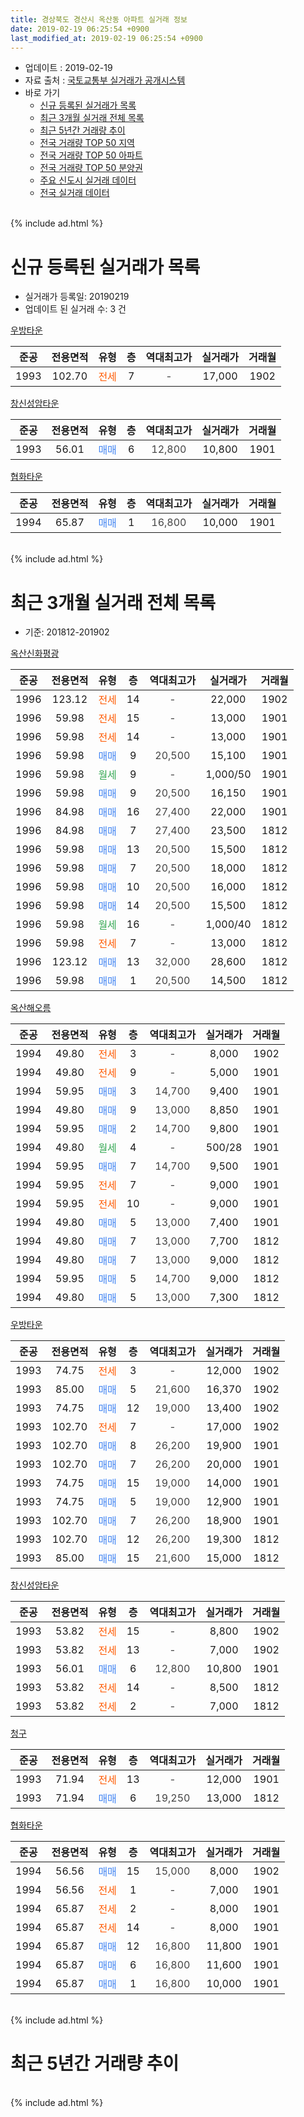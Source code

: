 ```yaml
---
title: 경상북도 경산시 옥산동 아파트 실거래 정보
date: 2019-02-19 06:25:54 +0900
last_modified_at: 2019-02-19 06:25:54 +0900
---
```


* 업데이트 : 2019-02-19
* 자료 출처 : [국토교통부 실거래가 공개시스템](http://rt.molit.go.kr)
* 바로 가기
    * [신규 등록된 실거래가 목록](#신규-등록된-실거래가-목록)
    * [최근 3개월 실거래 전체 목록](#최근-3개월-실거래-전체-목록)
    * [최근 5년간 거래량 추이](#최근-5년간-거래량-추이)
    * [전국 거래량 TOP 50 지역](https://ayogom.github.io/apt-trade-info/최근-3개월-전국에서-가장-거래가-많이-발생한-지역)
    * [전국 거래량 TOP 50 아파트](https://ayogom.github.io/apt-trade-info/최근-3개월-전국에서-가장-거래가-많이-발생한-아파트)
    * [전국 거래량 TOP 50 분양권](https://ayogom.github.io/apt-trade-info/최근-3개월-전국에서-가장-거래가-많이-발생한-분양권)
    * [주요 신도시 실거래 데이터](https://ayogom.github.io/apt-trade-info/주요-신도시)
    * [전국 실거래 데이터](https://ayogom.github.io/apt-trade-info/전국)
<br>
{% include ad.html %}
<br>

# 신규 등록된 실거래가 목록
* 실거래가 등록일: 20190219
* 업데이트 된 실거래 수: 3 건


[우방타운](https://search.naver.com/search.naver?query=%EA%B2%BD%EC%83%81%EB%B6%81%EB%8F%84+%EA%B2%BD%EC%82%B0%EC%8B%9C+%EC%98%A5%EC%82%B0%EB%8F%99+%EC%9A%B0%EB%B0%A9%ED%83%80%EC%9A%B4)

|준공|전용면적|유형|층|역대최고가|실거래가|거래월|
|:---:|:---:|:---:|:---:|:---:|:---:|:---:|
|1993|102.70|<span style="color:#ff5a00">전세</span>|7|<span style="color:#444444">-</span>|17,000|1902|

[창신성암타운](https://search.naver.com/search.naver?query=%EA%B2%BD%EC%83%81%EB%B6%81%EB%8F%84+%EA%B2%BD%EC%82%B0%EC%8B%9C+%EC%98%A5%EC%82%B0%EB%8F%99+%EC%B0%BD%EC%8B%A0%EC%84%B1%EC%95%94%ED%83%80%EC%9A%B4)

|준공|전용면적|유형|층|역대최고가|실거래가|거래월|
|:---:|:---:|:---:|:---:|:---:|:---:|:---:|
|1993|56.01|<span style="color:#4285f3">매매</span>|6|<span style="color:#444444">12,800</span>|10,800|1901|

[협화타운](https://search.naver.com/search.naver?query=%EA%B2%BD%EC%83%81%EB%B6%81%EB%8F%84+%EA%B2%BD%EC%82%B0%EC%8B%9C+%EC%98%A5%EC%82%B0%EB%8F%99+%ED%98%91%ED%99%94%ED%83%80%EC%9A%B4)

|준공|전용면적|유형|층|역대최고가|실거래가|거래월|
|:---:|:---:|:---:|:---:|:---:|:---:|:---:|
|1994|65.87|<span style="color:#4285f3">매매</span>|1|<span style="color:#444444">16,800</span>|10,000|1901|


<br>
{% include ad.html %}
<br>

# 최근 3개월 실거래 전체 목록
* 기준: 201812-201902


[옥산신화평광](https://search.naver.com/search.naver?query=%EA%B2%BD%EC%83%81%EB%B6%81%EB%8F%84+%EA%B2%BD%EC%82%B0%EC%8B%9C+%EC%98%A5%EC%82%B0%EB%8F%99+%EC%98%A5%EC%82%B0%EC%8B%A0%ED%99%94%ED%8F%89%EA%B4%91)

|준공|전용면적|유형|층|역대최고가|실거래가|거래월|
|:---:|:---:|:---:|:---:|:---:|:---:|:---:|
|1996|123.12|<span style="color:#ff5a00">전세</span>|14|<span style="color:#444444">-</span>|22,000|1902|
|1996|59.98|<span style="color:#ff5a00">전세</span>|15|<span style="color:#444444">-</span>|13,000|1901|
|1996|59.98|<span style="color:#ff5a00">전세</span>|14|<span style="color:#444444">-</span>|13,000|1901|
|1996|59.98|<span style="color:#4285f3">매매</span>|9|<span style="color:#444444">20,500</span>|15,100|1901|
|1996|59.98|<span style="color:#34a853">월세</span>|9|<span style="color:#444444">-</span>|1,000/50|1901|
|1996|59.98|<span style="color:#4285f3">매매</span>|9|<span style="color:#444444">20,500</span>|16,150|1901|
|1996|84.98|<span style="color:#4285f3">매매</span>|16|<span style="color:#444444">27,400</span>|22,000|1901|
|1996|84.98|<span style="color:#4285f3">매매</span>|7|<span style="color:#444444">27,400</span>|23,500|1812|
|1996|59.98|<span style="color:#4285f3">매매</span>|13|<span style="color:#444444">20,500</span>|15,500|1812|
|1996|59.98|<span style="color:#4285f3">매매</span>|7|<span style="color:#444444">20,500</span>|18,000|1812|
|1996|59.98|<span style="color:#4285f3">매매</span>|10|<span style="color:#444444">20,500</span>|16,000|1812|
|1996|59.98|<span style="color:#4285f3">매매</span>|14|<span style="color:#444444">20,500</span>|15,500|1812|
|1996|59.98|<span style="color:#34a853">월세</span>|16|<span style="color:#444444">-</span>|1,000/40|1812|
|1996|59.98|<span style="color:#ff5a00">전세</span>|7|<span style="color:#444444">-</span>|13,000|1812|
|1996|123.12|<span style="color:#4285f3">매매</span>|13|<span style="color:#444444">32,000</span>|28,600|1812|
|1996|59.98|<span style="color:#4285f3">매매</span>|1|<span style="color:#444444">20,500</span>|14,500|1812|

[옥산해오름](https://search.naver.com/search.naver?query=%EA%B2%BD%EC%83%81%EB%B6%81%EB%8F%84+%EA%B2%BD%EC%82%B0%EC%8B%9C+%EC%98%A5%EC%82%B0%EB%8F%99+%EC%98%A5%EC%82%B0%ED%95%B4%EC%98%A4%EB%A6%84)

|준공|전용면적|유형|층|역대최고가|실거래가|거래월|
|:---:|:---:|:---:|:---:|:---:|:---:|:---:|
|1994|49.80|<span style="color:#ff5a00">전세</span>|3|<span style="color:#444444">-</span>|8,000|1902|
|1994|49.80|<span style="color:#ff5a00">전세</span>|9|<span style="color:#444444">-</span>|5,000|1901|
|1994|59.95|<span style="color:#4285f3">매매</span>|3|<span style="color:#444444">14,700</span>|9,400|1901|
|1994|49.80|<span style="color:#4285f3">매매</span>|9|<span style="color:#444444">13,000</span>|8,850|1901|
|1994|59.95|<span style="color:#4285f3">매매</span>|2|<span style="color:#444444">14,700</span>|9,800|1901|
|1994|49.80|<span style="color:#34a853">월세</span>|4|<span style="color:#444444">-</span>|500/28|1901|
|1994|59.95|<span style="color:#4285f3">매매</span>|7|<span style="color:#444444">14,700</span>|9,500|1901|
|1994|59.95|<span style="color:#ff5a00">전세</span>|7|<span style="color:#444444">-</span>|9,000|1901|
|1994|59.95|<span style="color:#ff5a00">전세</span>|10|<span style="color:#444444">-</span>|9,000|1901|
|1994|49.80|<span style="color:#4285f3">매매</span>|5|<span style="color:#444444">13,000</span>|7,400|1901|
|1994|49.80|<span style="color:#4285f3">매매</span>|7|<span style="color:#444444">13,000</span>|7,700|1812|
|1994|49.80|<span style="color:#4285f3">매매</span>|7|<span style="color:#444444">13,000</span>|9,000|1812|
|1994|59.95|<span style="color:#4285f3">매매</span>|5|<span style="color:#444444">14,700</span>|9,000|1812|
|1994|49.80|<span style="color:#4285f3">매매</span>|5|<span style="color:#444444">13,000</span>|7,300|1812|

[우방타운](https://search.naver.com/search.naver?query=%EA%B2%BD%EC%83%81%EB%B6%81%EB%8F%84+%EA%B2%BD%EC%82%B0%EC%8B%9C+%EC%98%A5%EC%82%B0%EB%8F%99+%EC%9A%B0%EB%B0%A9%ED%83%80%EC%9A%B4)

|준공|전용면적|유형|층|역대최고가|실거래가|거래월|
|:---:|:---:|:---:|:---:|:---:|:---:|:---:|
|1993|74.75|<span style="color:#ff5a00">전세</span>|3|<span style="color:#444444">-</span>|12,000|1902|
|1993|85.00|<span style="color:#4285f3">매매</span>|5|<span style="color:#444444">21,600</span>|16,370|1902|
|1993|74.75|<span style="color:#4285f3">매매</span>|12|<span style="color:#444444">19,000</span>|13,400|1902|
|1993|102.70|<span style="color:#ff5a00">전세</span>|7|<span style="color:#444444">-</span>|17,000|1902|
|1993|102.70|<span style="color:#4285f3">매매</span>|8|<span style="color:#444444">26,200</span>|19,900|1901|
|1993|102.70|<span style="color:#4285f3">매매</span>|7|<span style="color:#444444">26,200</span>|20,000|1901|
|1993|74.75|<span style="color:#4285f3">매매</span>|15|<span style="color:#444444">19,000</span>|14,000|1901|
|1993|74.75|<span style="color:#4285f3">매매</span>|5|<span style="color:#444444">19,000</span>|12,900|1901|
|1993|102.70|<span style="color:#4285f3">매매</span>|7|<span style="color:#444444">26,200</span>|18,900|1901|
|1993|102.70|<span style="color:#4285f3">매매</span>|12|<span style="color:#444444">26,200</span>|19,300|1812|
|1993|85.00|<span style="color:#4285f3">매매</span>|15|<span style="color:#444444">21,600</span>|15,000|1812|


<script async src="//pagead2.googlesyndication.com/pagead/js/adsbygoogle.js"></script>
<!-- 기본 -->
<ins class="adsbygoogle"
     style="display:block"
     data-ad-client="ca-pub-2446590836940007"
     data-ad-slot="1659523306"
     data-ad-format="auto"
     data-full-width-responsive="true"></ins>
<script>
(adsbygoogle = window.adsbygoogle || []).push({});
</script>


[창신성암타운](https://search.naver.com/search.naver?query=%EA%B2%BD%EC%83%81%EB%B6%81%EB%8F%84+%EA%B2%BD%EC%82%B0%EC%8B%9C+%EC%98%A5%EC%82%B0%EB%8F%99+%EC%B0%BD%EC%8B%A0%EC%84%B1%EC%95%94%ED%83%80%EC%9A%B4)

|준공|전용면적|유형|층|역대최고가|실거래가|거래월|
|:---:|:---:|:---:|:---:|:---:|:---:|:---:|
|1993|53.82|<span style="color:#ff5a00">전세</span>|15|<span style="color:#444444">-</span>|8,800|1902|
|1993|53.82|<span style="color:#ff5a00">전세</span>|13|<span style="color:#444444">-</span>|7,000|1902|
|1993|56.01|<span style="color:#4285f3">매매</span>|6|<span style="color:#444444">12,800</span>|10,800|1901|
|1993|53.82|<span style="color:#ff5a00">전세</span>|14|<span style="color:#444444">-</span>|8,500|1812|
|1993|53.82|<span style="color:#ff5a00">전세</span>|2|<span style="color:#444444">-</span>|7,000|1812|

[청구](https://search.naver.com/search.naver?query=%EA%B2%BD%EC%83%81%EB%B6%81%EB%8F%84+%EA%B2%BD%EC%82%B0%EC%8B%9C+%EC%98%A5%EC%82%B0%EB%8F%99+%EC%B2%AD%EA%B5%AC)

|준공|전용면적|유형|층|역대최고가|실거래가|거래월|
|:---:|:---:|:---:|:---:|:---:|:---:|:---:|
|1993|71.94|<span style="color:#ff5a00">전세</span>|13|<span style="color:#444444">-</span>|12,000|1901|
|1993|71.94|<span style="color:#4285f3">매매</span>|6|<span style="color:#444444">19,250</span>|13,000|1812|

[협화타운](https://search.naver.com/search.naver?query=%EA%B2%BD%EC%83%81%EB%B6%81%EB%8F%84+%EA%B2%BD%EC%82%B0%EC%8B%9C+%EC%98%A5%EC%82%B0%EB%8F%99+%ED%98%91%ED%99%94%ED%83%80%EC%9A%B4)

|준공|전용면적|유형|층|역대최고가|실거래가|거래월|
|:---:|:---:|:---:|:---:|:---:|:---:|:---:|
|1994|56.56|<span style="color:#4285f3">매매</span>|15|<span style="color:#444444">15,000</span>|8,000|1902|
|1994|56.56|<span style="color:#ff5a00">전세</span>|1|<span style="color:#444444">-</span>|7,000|1901|
|1994|65.87|<span style="color:#ff5a00">전세</span>|2|<span style="color:#444444">-</span>|8,000|1901|
|1994|65.87|<span style="color:#ff5a00">전세</span>|14|<span style="color:#444444">-</span>|8,000|1901|
|1994|65.87|<span style="color:#4285f3">매매</span>|12|<span style="color:#444444">16,800</span>|11,800|1901|
|1994|65.87|<span style="color:#4285f3">매매</span>|6|<span style="color:#444444">16,800</span>|11,600|1901|
|1994|65.87|<span style="color:#4285f3">매매</span>|1|<span style="color:#444444">16,800</span>|10,000|1901|


<br>
{% include ad.html %}
<br>

# 최근 5년간 거래량 추이


<div style="width:100%;">
    <canvas id="deal_progress" height="200"></canvas>
</div>

<script>
new Chart(document.getElementById("deal_progress"), {
    type: 'line',
    data: {
        labels: ['201402','201403','201404','201405','201406','201407','201408','201409','201410','201411','201412','201501','201502','201503','201504','201505','201506','201507','201508','201509','201510','201511','201512','201601','201602','201603','201604','201605','201606','201607','201608','201609','201610','201611','201612','201701','201702','201703','201704','201705','201706','201707','201708','201709','201710','201711','201712','201801','201802','201803','201804','201805','201806','201807','201808','201809','201810','201811','201812','201901','201902'],
        datasets: [{
            label: '매매',
            pointRadius: 1,
            data: [22, 32, 17, 18, 21, 19, 14, 24, 26, 24, 14, 32, 26, 52, 27, 30, 26, 32, 22, 18, 16, 10, 8, 17, 7, 18, 18, 7, 14, 21, 30, 16, 19, 23, 11, 8, 11, 19, 15, 18, 23, 18, 29, 25, 15, 18, 12, 11, 16, 15, 26, 14, 13, 16, 10, 22, 19, 16, 14, 17, 3],
            borderColor: "rgba(255, 201, 14, 1)",
            backgroundColor: "rgba(255, 201, 14, 0.5)",
            fill: false,
            lineTension: 0
        },{
            label: '전월세',
            pointRadius: 1,
            data: [17, 11, 13, 12, 9, 10, 17, 6, 17, 12, 12, 12, 11, 13, 15, 13, 14, 14, 18, 5, 15, 10, 11, 18, 19, 8, 13, 7, 9, 9, 22, 7, 17, 14, 12, 6, 14, 6, 4, 6, 7, 16, 16, 12, 9, 11, 12, 17, 15, 9, 12, 10, 14, 8, 9, 8, 19, 9, 4, 11, 6],
            borderColor: "rgba(0, 141, 185, 1)",
            backgroundColor: "rgba(0, 141, 185, 0.5)",
            fill: false,
            lineTension: 0
        }
        ]
    },
    options: {
        responsive: true,
        title: {
            display: false
        },
        tooltips: {
            mode: 'index',
            intersect: false
        },
        hover: {
            mode: 'nearest',
            intersect: true
        },
        scales: {
            xAxes: [{
                display: true,
                scaleLabel: {
                    display: true,
                    labelString: '년/월'
                }
            }],
            yAxes: [{
                display: true,
                ticks: {
                    suggestedMin: 0,
                },
                scaleLabel: {
                    display: true,
                    labelString: '실거래 수'
                }
            }]
        }
    }
});

</script>


<br>
{% include ad.html %}
<br>

